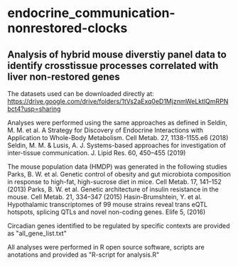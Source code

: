 # endocrine_communication-nonrestored-clocks
## Analysis of hybrid mouse diverstiy panel data to identify crosstissue processes correlated with liver non-restored genes
The datasets used can be downloaded directly at: https://drive.google.com/drive/folders/1tVs2aExq0eD1MjznmWeLktlQmRPNbct4?usp=sharing

Analyses were performed using the same approaches as defined in
Seldin, M. M. et al. A Strategy for Discovery of Endocrine Interactions with Application to Whole-Body Metabolism. Cell Metab. 27, 1138-1155.e6 (2018)
Seldin, M. M. & Lusis, A. J. Systems-based approaches for investigation of inter-tissue communication. J. Lipid Res. 60, 450–455 (2019)


The mouse population data (HMDP) was generated in the following studies
Parks, B. W. et al. Genetic control of obesity and gut microbiota composition in response to high-fat, high-sucrose diet in mice. Cell Metab. 17, 141–152 (2013)
Parks, B. W. et al. Genetic architecture of insulin resistance in the mouse. Cell Metab. 21, 334–347 (2015)
Hasin-Brumshtein, Y. et al. Hypothalamic transcriptomes of 99 mouse strains reveal trans eQTL hotspots, splicing QTLs and novel non-coding genes. Elife 5, (2016)


Circadian genes identified to be regulated by specific contexts are provided as "all_gene_list.txt"

All analyses were performed in R open source software, scripts are anotations and provided as "R-script for analysis.R"
